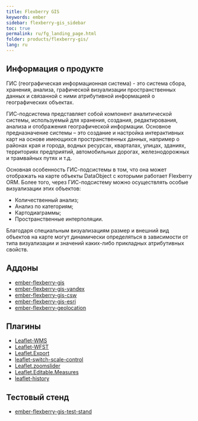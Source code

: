 ```yaml
---
title: Flexberry GIS
keywords: ember
sidebar: flexberry-gis_sidebar
toc: true
permalink: ru/fg_landing_page.html
folder: products/flexberry-gis/
lang: ru
---
```


## Информация о продукте

ГИС (географическая информационная система) - это система сбора, хранения, анализа, графической визуализации пространственных данных и связанной с ними атрибутивной информацией о географических объектах.


ГИС-подсистема представляет собой компонент аналитической системы, используемый для хранения, создания, редактирования, анализа и отображения географической информации. Основное предназначение системы – это создание и настройка интерактивных карт на основе имеющихся пространственных данных, например о районах края и города, водных ресурсах, кварталах, улицах, зданиях, территориях предприятий, автомобильных дорогах, железнодорожных и трамвайных путях и т.д.

Основная особенность ГИС-подсистемы в том, что она может отображать на карте объекты DataObject с которыми работает Flexberry ORM.
Более того, через ГИС-подсистему можно осуществлять особые визуализации этих объектов:

* Количественный анализ;
* Анализ по категориям;
* Картодиаграммы;
* Пространственные интерполяции.

Благодаря специальным визуализациям размер и внешний вид объектов на карте могут динамически определяться в зависимости от типа визуализации и значений каких-либо прикладных атрибутивных свойств.

## Аддоны

* [ember-flexberry-gis](efg_landing_page.html)
* [ember-flexberry-gis-yandex](efgy_ember-flexberry-gis-yandex.html)
* [ember-flexberry-gis-csw](efgcsw_ember-flexberry-gis-csw.html)
* [ember-flexberry-gis-esri](efgesri_ember-flexberry-gis-esri.html)
* [ember-flexberry-geolocation](efgeo_ember-flexberry-geolocation.html)

## Плагины

* [Leaflet-WMS](lwms_leaflet-wms.html)
* [Leaflet-WFST](lwfst_leaflet-wfst.html)
* [Leaflet.Export](le_leaflet-export.html)
* [leaflet-switch-scale-control](lssc_leaflet-switch-scale-control.html)
* [Leaflet.zoomslider](lz_leaflet-zoomslider.html)
* [Leaflet.Editable.Measures](lem_leaflet-editable-measures.html)
* [leaflet-history](lh_leaflet-history.html)

## Тестовый стенд

* [ember-flexberry-gis-test-stand](ef_service.html)
